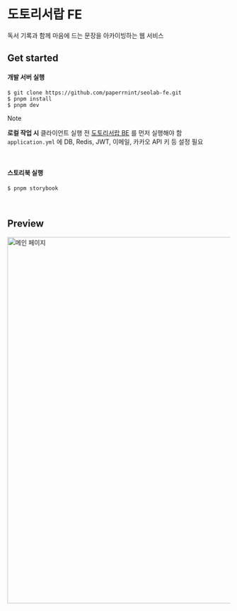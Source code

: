 # 도토리서랍 FE

독서 기록과 함께 마음에 드는 문장을 아카이빙하는 웹 서비스

## Get started

#### 개발 서버 실행

```
$ git clone https://github.com/paperrnint/seolab-fe.git
$ pnpm install
$ pnpm dev
```


> [!NOTE]  
> **로컬 작업 시** 클라이언트 실행 전 [도토리서랍 BE](https://github.com/paperrnint/seolab-be) 를 먼저 실행해야 함   
> `application.yml` 에 DB, Redis, JWT, 이메일, 카카오 API 키 등 설정 필요 

<br />


#### 스토리북 실행 

```
$ pnpm storybook
```

<br />

## Preview 

<img width="1050" height="828" alt="메인 페이지" src="https://github.com/user-attachments/assets/8e8ca107-6dc4-4cb7-8b80-ffcb7d74496a" />

